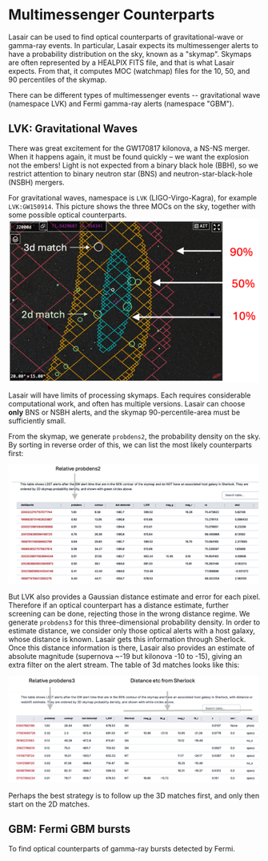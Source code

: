 # Multimessenger Counterparts

Lasair can be used to find optical counterparts of gravitational-wave or 
gamma-ray events. In particular, Lasair expects its multimessenger alerts to 
have a probability distribution on the sky, known as a "skymap".
Skymaps are often represented by a HEALPIX FITS file, and that is what Lasair expects.
From that, it computes MOC (watchmap) files for the 10, 50, and 90 
percentiles of the skymap.

There can be different types of multimessenger events -- gravitational wave (namespace LVK) 
and Fermi gamma-ray alerts (namespace "GBM").

## LVK: Gravitational Waves

There was great excitement for the GW170817 kilonova, a NS-NS merger.
When it happens again, it must be found quickly – we want the explosion not the embers!
Light is not expected from a binary black hole (BBH), so we
restrict attention to binary neutron star (BNS) and neutron-star-black-hole (NSBH) mergers.

For gravitational waves, namespace is `LVK` (LIGO-Virgo-Kagra), for example `LVK:GW150914`.
This picture shows the three MOCs on the sky, together with some possible 
optical counterparts.
<img src="../_images/multimessenger/skymap.png" width="500px"/>

Lasair will have limits of processing skymaps. Each requires considerable 
computational work, and often has multiple versions. Lasair can choose **only**
BNS or NSBH alerts, and the skymap 90-percentile-area must be sufficiently small.

From the skymap, we generate `probdens2`, the probability density on the sky.
By sorting in reverse order of this, we can list the most likely counterparts first:

<img src="../_images/multimessenger/2dmatching.png" width="500px"/>

But LVK also provides a Gaussian distance estimate and error for each pixel. 
Therefore if an optical counterpart has a distance estimate, further screening can be done, rejecting those in the wrong distance regime. We generate `probdens3` for this 
three-dimensional probability density. In order to estimate distance, we consider
only those optical alerts with a host galaxy, whose distance is known. 
Lasair gets this information through Sherlock.
Once this distance information is there, Lasair also provides an estimate of 
absolute magnitude (supernova ~-19 but kilonova -10 to -15), giving an extra filter
on the alert stream.
The table of 3d matches looks like this:

<img src="../_images/multimessenger/3dmatching.png" width="500px"/>

Perhaps the best strategy is to follow up the 3D matches first, 
and only then start on the 2D matches.

## GBM: Fermi GBM bursts
To find optical counterparts of gamma-ray bursts detected by Fermi.


